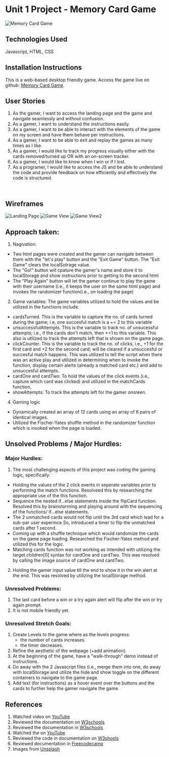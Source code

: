 # Unit 1 Project - Memory Card Game
![Memory Card Game](https://github.com/athomas022/Aleena-T---Memory-Card-Game/assets/152939696/6daa1b54-91b8-4a85-abfa-c28de5a3d20d)

## Technologies Used
Javascript, HTML, CSS
<br>

## Installation Instructions
This is a web-based desktop friendly game. Access the game live on github: [Memory Card Game](https://athomas022.github.io/Aleena-T---Memory-Card-Game/).
<br>

## User Stories
1. As the gamer, I want to access the landing page and the game and navigate seamlessly and without confusion.
2. As a gamer, I want to understand the instructions easily.
3. As a gamer, I want to be able to interact with the elements of the game on my screen and have them behave per instructions.
4. As a gamer, I want to be able to exit and replay the games as many times as I like.
5. As a gamer, I would like to track my progress visually either with the cards removed/turned up OR with an on-screen tracker.
6. As a gamer, I would like to know when I win or if I lost.
7. As a programer, I would like to access the JS and be able to understand the code and provide feedback on how efficiently and effectively the code is structured.
<br>


## Wireframes
![Landing Page](https://github.com/athomas022/Aleena-T---Memory-Card-Game/assets/152939696/eff7c90f-fa44-422f-b7bb-8e72354a274c)
![Game View](https://github.com/athomas022/Aleena-T---Memory-Card-Game/assets/152939696/4c0f1c31-8580-4c81-9385-c8acc5e58552)
![Game View2](https://github.com/athomas022/Aleena-T---Memory-Card-Game/assets/152939696/b9aec3f3-4744-40a5-b99b-b7f72aa37470)
<br>


## Approach taken:
1. Nagivation:
- Two html pages were created and the gamer can navigate between them with the "let's play" button and the "Exit Game" button. The "Exit Game" clears the localSotrage value.
- The "Go!" button will cpature the gamer's name and store it to localStorage and show instructions prior to getting to the second html
- The "Play Again" button will let the gamer continue to play the game with their username (i.e., it keeps the user on the same html page) and invokes the randomizer function(i.e., on loading the page)

2. Game variables:
The game variables utilized to hold the values and be utilized in the functions include:
- cardsTurned. This is the variable to capture the no. of cards turned during the game; i.e, one succesful match is a += 2 to this variable
- unsuccessfulAttempts. This is the variable to track no. of unsucessful attempts; i.e., if the cards don't match, then +=1 to this variable. This also is utilized to track the attempts left that is shown on the game page.
- clickCounter. This is the variable to track the no. of clicks, i.e., +1 for the first card and +2 for the second card; will be cleared if a unsuccesful or succesful match happens. This was utilized to tell the script when there was an active play and utilized in determining when to invoke the function, display certain alerts (already a matched card etc.) and add to unsuccesful attempts.
- cardOne and cardTwo: To hold the values of the click events (i.e., capture which card was clicked) and utilized in the matchCards function.
- showAttempts: To track the attempts left for the gamer onsreen.

4. Gaming logic
- Dynamically created an array of 12 cards using an array of 6 pairs of identical images.
- Utilized the Fischer-Yates shuffle method in the randomizer function which is invoked when the page is loaded. 



## Unsolved Problems / Major Hurdles:
### Major Hurdles:
1. The most challenging aspects of this project was coding the gaming logic, specifically:
- Holding the values of the 2 click events in seperate variables prior to performing the match functions. Resolveed this by researching the appropriate use of the this function.
- Sequence the nested if...else statements inside the flipCard function. Resolved this by brainstorming and playing around with the sequencing of the functions/ if...else statements.
- The 2 unmatched cards would not flip until the 3rd card which lead for a sub-par user experince.So, introduced a timer to flip the unmatched cards after 1 second.
- Coming up with a shuffle technique which would randomize the cards on the game page loading. Researched the Fischer-Yates method and utilized this for the logic.
- Matching cards function was not working as intended with utilizing the target.children[0] syntax for cardOne and cardTwo. This was resolved by calling the image source of cardOne and cardTwo.
2. Holding the gamer input value till the end to show it in the win alert at the end. This was resolved by utilizing the localStorage method.


### Unresolved Problems:
1. The last card before a win or a try again alert will flip after the win or try again prompt.
2. It is not mobile friendly yet.

### Unresolved Stretch Goals:
1. Create Levels to the game where as the levels progress:
   - the number of cards increases.
   - the timer decreases.
2. Refine the aesthetic of the webpage (+add animation).
3. At the beginning of the game, have a "walk-through" demo instead of instructions.
4. Do away with the 2 Javascript files (i.e., merge them into one, do away with localStorage and utilize the hide and show toggle on the different containers to navigate to the game page.
5. Add text (for instructions) as a hover event over the buttons and the cards to further help the gamer navigate the game.

## References
1. Watched video on [YouTube](https://www.youtube.com/watch?v=xWdkt6KSirw)  
2. Reviewed the documentation on [W3schools](https://www.w3schools.com/howto/howto_css_center-vertical.asp)
3. Reviewed the documentation in [W3schools](https://www.w3schools.com/howto/howto_js_toggle_hide_show.asp)
4. Watched the on [YouTube](https://www.youtube.com/watch?v=AUOzvFzdIk4)
5. Reviewed the code in documentation on [W3shools](https://www.w3schools.com/js/tryit.asp?filename=tryjs_array_sort_random2)
6. Reviewed documentation in [Freecodecamp](https://www.freecodecamp.org/news/javascript-timing-events-settimeout-and-setinterval/)
7. Images from [Unsplash](https://unsplash.com/)
